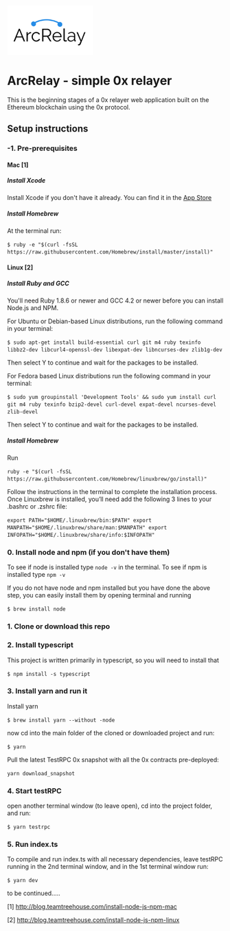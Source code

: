 <img src="https://github.com/easyish/arcrelay/blob/master/arcrelay_logo.png" width="200px" >

# ArcRelay - simple 0x relayer

This is the beginning stages of a 0x relayer web application built on the Ethereum blockchain using the 0x protocol.

## Setup instructions

### -1. Pre-prerequisites
#### Mac [1]
##### Install Xcode
Install Xcode if you don't have it already. You can find it in the [App Store](https://itunes.apple.com/us/app/xcode/id497799835?mt=12)

##### Install Homebrew
At the terminal run:

`
$ ruby -e "$(curl -fsSL https://raw.githubusercontent.com/Homebrew/install/master/install)"
`

#### Linux [2]
##### Install Ruby and GCC
You'll need Ruby 1.8.6 or newer and GCC 4.2 or newer before you can install Node.js and NPM.

For Ubuntu or Debian-based Linux distributions, run the following command in your terminal: 

`
$ sudo apt-get install build-essential curl git m4 ruby texinfo libbz2-dev libcurl4-openssl-dev libexpat-dev libncurses-dev zlib1g-dev
`

Then select Y to continue and wait for the packages to be installed.

For Fedora based Linux distributions run the following command in your terminal:

`
$ sudo yum groupinstall 'Development Tools' && sudo yum install curl git m4 ruby texinfo bzip2-devel curl-devel expat-devel ncurses-devel zlib-devel
`

Then select Y to continue and wait for the packages to be installed.

##### Install Homebrew
Run

`
ruby -e "$(curl -fsSL https://raw.githubusercontent.com/Homebrew/linuxbrew/go/install)"
`

Follow the instructions in the terminal to complete the installation process.
Once Linuxbrew is installed, you’ll need add the following 3 lines to your .bashrc or .zshrc file:

`
  export PATH="$HOME/.linuxbrew/bin:$PATH"
  export MANPATH="$HOME/.linuxbrew/share/man:$MANPATH"
  export INFOPATH="$HOME/.linuxbrew/share/info:$INFOPATH"
`

### 0. Install node and npm (if you don't have them)
To see if node is installed type `node -v` in the terminal. To see if npm is installed type `npm -v`

If you do not have node and npm installed but you have done the above step, you can easily install them by opening terminal and running

`
$ brew install node
`

### 1. Clone or download this repo

### 2. Install typescript
This project is written primarily in typescript, so you will need to install that

`
$ npm install -s typescript
`

### 3. Install yarn and run it
Install yarn

`
$ brew install yarn --without -node
`

now cd into the main folder of the cloned or downloaded project and run:

`
$ yarn
`

Pull the latest TestRPC 0x snapshot with all the 0x contracts pre-deployed:

`
yarn download_snapshot
`

### 4. Start testRPC
open another terminal window (to leave open), cd into the project folder, and run:

`
$ yarn testrpc
`

### 5. Run index.ts
To compile and run index.ts with all necessary dependencies,
leave testRPC running in the 2nd terminal window, and in the 1st terminal window run:

`
$ yarn dev
`

to be continued.....


[1] http://blog.teamtreehouse.com/install-node-js-npm-mac

[2] http://blog.teamtreehouse.com/install-node-js-npm-linux
